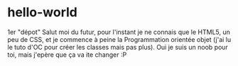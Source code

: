 # hello-world
1er "dépot"
Salut moi du futur, pour l'instant je ne connais que le HTML5, un peu de CSS, et je commence à peine la Programmation orientée objet (j'ai lu le tuto d'OC pour créer les classes mais pas plus). 
Oui je suis un noob pour toi, mais j'epère que ça va ite changer :P
